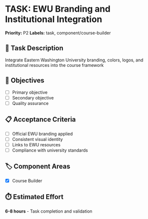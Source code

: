 # TASK: EWU Branding and Institutional Integration

**Priority:** P2
**Labels:** task, component/course-builder

## 📝 Task Description
Integrate Eastern Washington University branding, colors, logos, and institutional resources into the course framework

## 🎯 Objectives
- [ ] Primary objective
- [ ] Secondary objective  
- [ ] Quality assurance

## 📋 Acceptance Criteria
- [ ] Official EWU branding applied
- [ ] Consistent visual identity
- [ ] Links to EWU resources
- [ ] Compliance with university standards

## 🏷️ Component Areas
- [x] Course Builder

## ⏱️ Estimated Effort
**6-8 hours** - Task completion and validation
